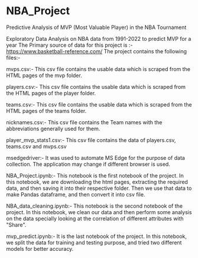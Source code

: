 # NBA_Project

Predictive Analysis of MVP (Most Valuable Player) in the NBA Tournament       

Exploratory Data Analysis on NBA data from 1991-2022 to predict MVP for a year The Primary source of data for this project is :- https://www.basketball-reference.com/ The project contains the following files:-

mvps.csv:- This csv file contains the usable data which is scraped from the HTML pages of the mvp folder.

players.csv:- This csv file contains the usable data which is scraped from the HTML pages of the player folder.

teams.csv:- This csv file contains the usable data which is scraped from the HTML pages of the teams folder.

nicknames.csv:- This csv file contains the Team names with the abbreviations generally used for them.

player_mvp_stats1.csv:- This csv file contains the data of players.csv, teams.csv and mvps.csv

msedgedriver:- It was used to automate MS Edge for the purpose of data collection. The application may change if different browser is used.

NBA_Project.ipynb:- This notebook is the first notebook of the project. In this notebook, we are downloading the html pages, extracting the required data, and then 
saving it into their respective folder. Then we use that data to make Pandas dataframe, and then convert it into csv file.

NBA_data_cleaning.ipynb:- This notebook is the second notebook of the project. In this notebook, we clean our data and then perform some analysis on the data specially looking at the correlation of different attributes with "Share".

mvp_predict.ipynb:- It is the last notebook of the project. In this notebook, we split the data for training and testing purpose, and tried two different models for better accuracy.
